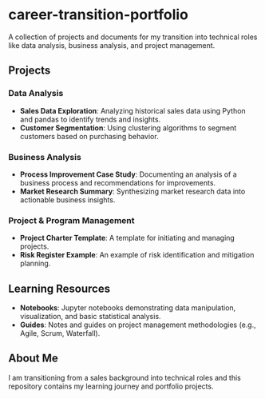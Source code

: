 # career-transition-portfolio
A collection of projects and documents for my transition into technical roles like data analysis, business analysis, and project management.

## Projects

### Data Analysis

- **Sales Data Exploration**: Analyzing historical sales data using Python and pandas to identify trends and insights.
- **Customer Segmentation**: Using clustering algorithms to segment customers based on purchasing behavior.

### Business Analysis

- **Process Improvement Case Study**: Documenting an analysis of a business process and recommendations for improvements.
- **Market Research Summary**: Synthesizing market research data into actionable business insights.

### Project & Program Management

- **Project Charter Template**: A template for initiating and managing projects.
- **Risk Register Example**: An example of risk identification and mitigation planning.

## Learning Resources

- **Notebooks**: Jupyter notebooks demonstrating data manipulation, visualization, and basic statistical analysis.
- **Guides**: Notes and guides on project management methodologies (e.g., Agile, Scrum, Waterfall).

## About Me

I am transitioning from a sales background into technical roles and this repository contains my learning journey and portfolio projects.
